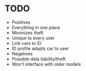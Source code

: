 # TODO
 - Positives
  - Everything in one place
  - Minimizes theft
  - Unique to every user
  - Link cars to ID
  - ID profile adapts car to user
 - Negatives
  - Possible data liability/theft
  - Won't interface with older models
